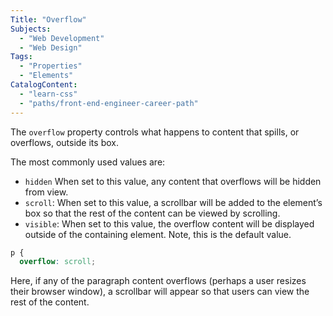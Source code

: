 ```yaml
---
Title: "Overflow"
Subjects:
  - "Web Development"
  - "Web Design"
Tags: 
  - "Properties"
  - "Elements"
CatalogContent:
  - "learn-css"
  - "paths/front-end-engineer-career-path"
---
```


The `overflow` property controls what happens to content that spills, or overflows, outside its box. 

The most commonly used values are:

- `hidden` When set to this value, any content that overflows will be hidden from view.
- `scroll`: When set to this value, a scrollbar will be added to the element’s box so that the rest of the content can be viewed by scrolling.
- `visible`: When set to this value, the overflow content will be displayed outside of the containing element. Note, this is the default value.

```css
p {
  overflow: scroll; 
```

Here, if any of the paragraph content overflows (perhaps a user resizes their browser window), a scrollbar will appear so that users can view the rest of the content.
